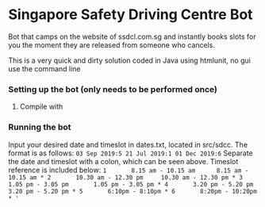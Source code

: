 # Singapore Safety Driving Centre Bot
Bot that camps on the website of ssdcl.com.sg and instantly books slots for you the moment they are released from someone who cancels.

This is a very quick and dirty solution coded in Java using htmlunit, no gui use the command line


### Setting up the bot (only needs to be performed once)
1. Compile with

### Running the bot
Input your desired date and timeslot in dates.txt, located in src/sdcc. The format is as follows:
`
03 Sep 2019:5
21 Jul 2019:1
01 Dec 2019:6
`
Separate the date and timeslot with a colon, which can be seen above. Timeslot reference is included below:
`
1       8.15 am - 10.15 am      8.15 am - 10.15 am *
2       10.30 am - 12.30 pm     10.30 am - 12.30 pm *
3       1.05 pm - 3.05 pm       1.05 pm - 3.05 pm *
4       3.20 pm - 5.20 pm       3.20 pm - 5.20 pm *
5       6:10pm - 8:10pm *
6       8:20pm - 10:20pm *
'
`



